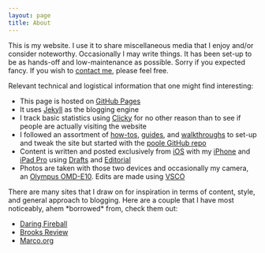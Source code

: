```yaml
---
layout: page
title: About
---
```


This is my website. I use it to share miscellaneous media that I enjoy and/or consider noteworthy. Occasionally I may write things. It has been set-up to be as hands-off and low-maintenance as possible. Sorry if you expected fancy. If you wish to [contact me](mailto:msg@theonlysiteever.com), please feel free.  

Relevant technical and logistical information that one might find interesting:  

+ This page is hosted on [GitHub Pages](http://pages.github.com)  
+ It uses [Jekyll](http://jekyllrb.com) as the blogging engine  
+ I track basic statistics using [Clicky](http://clicky.com) for no other reason than to see if people are actually visiting the website  
+ I followed an assortment of [how-tos](http://www.practicallyefficient.com/2016/04/03/static-and-free.html), [guides](https://www.smashingmagazine.com/2014/08/build-blog-jekyll-github-pages/), and [walkthroughs](http://joshualande.com/jekyll-github-pages-poole) to set-up and tweak the site but started with the [poole GitHub repo](https://github.com/poole)  
+ Content is written and posted exclusively from [iOS](http://www.apple.com/ca/ios/) with my [iPhone](http://www.apple.com/ca/iphone/) and [iPad Pro](http://www.apple.com/ca/ipad/) using [Drafts](http://agiletortoise.com/drafts/) and [Editorial](http://omz-software.com/editorial/)  
+ Photos are taken with those two devices and occasionally my camera, an [Olympus OMD-E10](https://www.dpreview.com/reviews/olympus-om-d-e-m10). Edits are made using [VSCO](https://vsco.co/store/app)  

<p></p>
There are many sites that I draw on for inspiration in terms of content, style, and general approach to blogging. Here are a couple that I have most noticeably, ahem *borrowed* from, check them out:  

- [Daring Fireball](http://daringfireball.net)
- [Brooks Review](http://brooksreview.net)  
- [Marco.org](http://marco.org)  
